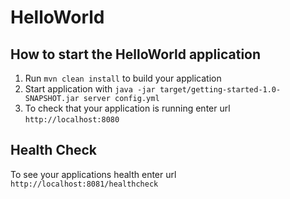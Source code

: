 # HelloWorld

How to start the HelloWorld application
---

1. Run `mvn clean install` to build your application
1. Start application with `java -jar target/getting-started-1.0-SNAPSHOT.jar server config.yml`
1. To check that your application is running enter url `http://localhost:8080`

Health Check
---

To see your applications health enter url `http://localhost:8081/healthcheck`
